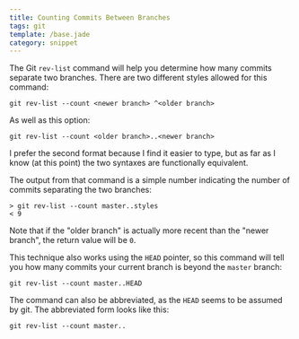 ```yaml
---
title: Counting Commits Between Branches
tags: git
template: /base.jade
category: snippet
---
```


The Git `rev-list` command will help you determine how many commits separate two branches. There are two different styles allowed for this command:

```
git rev-list --count <newer branch> ^<older branch>
```

As well as this option:

```
git rev-list --count <older branch>..<newer branch>
```

I prefer the second format because I find it easier to type, but as far as I know (at this point) the two syntaxes are functionally equivalent.

The output from that command is a simple number indicating the number of commits separating the two branches:

```
> git rev-list --count master..styles
< 9
```

Note that if the "older branch" is actually more recent than the "newer branch", the return value will be `0`.

This technique also works using the `HEAD` pointer, so this command will tell you how many commits your current branch is beyond the `master` branch:

```
git rev-list --count master..HEAD
```

The command can also be abbreviated, as the `HEAD` seems to be assumed by git. The abbreviated form looks like this:

```
git rev-list --count master..
```
